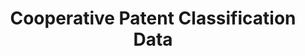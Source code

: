 ---
layout: default
bigquery: https://console.cloud.google.com/bigquery?p=patents-public-data&d=cpc&page=dataset
citation: '“Cooperative Patent Classification” by the EPO and USPTO, for public use. '
contributors: EPO, USPTO
cost: None
description: Cooperative Patent Classification Data contains the scheme and definitions
  of the Cooperative Patent Classification system for classifying patent documents.
  The CPC is the result of a partnership between the EPO and the USPTO in their joint
  effort to develop a common, internationally compatible classification system for
  technical documents, in particular patent publications, which will be used by both
  offices in the patent granting process
documentation: https://www.cooperativepatentclassification.org/cpcSchemeAndDefinitions
last_edit: 04/05/2022, 21:33:13
location: https://www.cooperativepatentclassification.org/index
maintained_by: USPTO, EPO
schema_fields:
- limitingReferences
- ipcConcordant
- not_allocatable
- titleFull
- informative_references
- breakdownCode
- applicationReferences
- glossary
- level
- child_groups
- childGroups
- definition
- children
- symbol
- residual_references
- informativeReferences
- title_full
- parents
- date_revised
- status
- notAllocatable
- titlePart
- sizeCache
- ipc_concordant
- synonyms
- dateRevised
- residualReferences
- application_references
- additional_only
- title_part
- limiting_references
- breakdown_code
shortname: cooperative_patent_classification
tags:
- patents
- science
title: Cooperative Patent Classification Data
uuid: 984374a7-16e9-4b35-9445-458daceb01bf
---